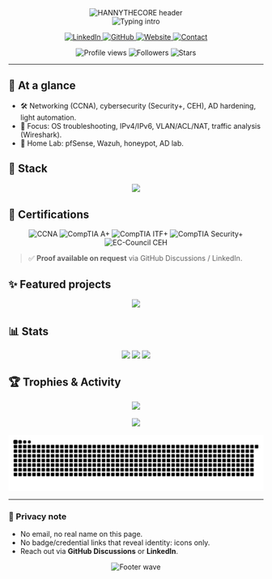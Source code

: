 <div align="center">
  <!-- HEADER: gradient wave -->
  <img
    src="https://capsule-render.vercel.app/api?type=waving&height=300&color=gradient&text=HANNYTHECORE&fontSize=70&fontAlignY=40&animation=twinkling&section=header"
    alt="HANNYTHECORE header"
  />
</div>

<!-- Typing line: KEEP -->
<div align="center">
  <img
    src="https://readme-typing-svg.demolab.com?font=JetBrains+Mono&size=24&duration=3000&pause=800&center=true&vCenter=true&width=780&lines=Hi%2C+I'm+hnnthecore;IT+Support+%26+Cybersecurity+Enthusiast;Based+in+Switzerland+%F0%9F%87%A8%F0%9F%87%AD"
    alt="Typing intro"
  />
</div>

<p align="center">
  <!-- Public & anonymous links (no email, no real name) -->
  <a href="https://www.linkedin.com/in/hnnthecore/">
    <img alt="LinkedIn" src="https://img.shields.io/badge/LinkedIn-hnnthecore-0077B5?logo=linkedin&logoColor=white">
  </a>
  <a href="https://github.com/hnnthecore">
    <img alt="GitHub" src="https://img.shields.io/badge/GitHub-hnnthecore-111?logo=github&logoColor=white">
  </a>
  <a href="https://hannythecore.ch/">
    <img alt="Website" src="https://img.shields.io/badge/Website-hannythecore.ch-111?logo=vercel&logoColor=white">
  </a>
  <!-- Safe contact: Issues/Discussions instead of email -->
  <a href="https://github.com/hnnthecore/hnnthecore/discussions">
    <img alt="Contact" src="https://img.shields.io/badge/Contact-Discussions-0A66C2?logo=github&logoColor=white">
  </a>
</p>

<p align="center">
  <!-- Basic metrics -->
  <img src="https://komarev.com/ghpvc/?username=hnnthecore&label=Profile%20views&color=0e75b6&style=flat" alt="Profile views" />
  <img src="https://img.shields.io/github/followers/hnnthecore?style=social" alt="Followers" />
  <img src="https://img.shields.io/github/stars/hnnthecore?affiliations=OWNER%2CCOLLABORATOR&style=social" alt="Stars" />
</p>

---

## 🚀 At a glance
- 🛠️ Networking (CCNA), cybersecurity (Security+, CEH), AD hardening, light automation.
- 🔎 Focus: OS troubleshooting, IPv4/IPv6, VLAN/ACL/NAT, traffic analysis (Wireshark).
- 🧪 Home Lab: pfSense, Wazuh, honeypot, AD lab.

## 🧰 Stack
<div align="center">
  <img src="https://skillicons.dev/icons?i=linux,ubuntu,windows,bash,powershell,python,docker,ansible&perline=12" />
</div>

## 🏅 Certifications
<p align="center">
  <img alt="CCNA" src="https://img.shields.io/badge/Cisco-CCNA-1ba0d7?style=for-the-badge&logo=cisco&logoColor=white">
  <img alt="CompTIA A+" src="https://img.shields.io/badge/CompTIA-A%2B-EA3E24?style=for-the-badge&logo=comptia&logoColor=white">
  <img alt="CompTIA ITF+" src="https://img.shields.io/badge/CompTIA-ITF%2B-EA3E24?style=for-the-badge&logo=comptia&logoColor=white">
  <img alt="CompTIA Security+" src="https://img.shields.io/badge/CompTIA-Security%2B-EA3E24?style=for-the-badge&logo=comptia&logoColor=white">
  <img alt="EC-Council CEH" src="https://img.shields.io/badge/EC--Council-CEH-000?style=for-the-badge&logo=gnometerminal&logoColor=white">
</p>

> ✅ **Proof available on request** via GitHub Discussions / LinkedIn.  

## ✨ Featured projects
<!-- Update repo names if needed, or remove the whole section -->
<p align="center">
  <a href="https://github.com/hnnthecore/Networking">
    <img src="https://github-readme-stats.vercel.app/api/pin/?username=hnnthecore&repo=Networking&theme=transparent&hide_border=true" />
  </a>
</p>

## 📊 Stats
<div align="center">
  <img height="165" src="https://github-readme-stats.vercel.app/api?username=hnnthecore&show_icons=true&hide_title=true&include_all_commits=true&count_private=true&theme=transparent&hide_border=true" />
  <img height="165" src="https://streak-stats.demolab.com?user=hnnthecore&mode=weekly&theme=transparent&hide_border=true" />
  <img height="165" src="https://github-readme-stats.vercel.app/api/top-langs/?username=hnnthecore&layout=compact&langs_count=8&theme=transparent&hide_border=true" />
</div>

## 🏆 Trophies & Activity
<p align="center">
  <img src="https://github-profile-trophy.vercel.app/?username=hnnthecore&theme=algolia&no-frame=true&no-bg=true&row=1&column=7"/>
</p>

<p align="center">
  <img src="https://github-readme-activity-graph.vercel.app/graph?username=hnnthecore&theme=github-compact&radius=8&hide_border=true" />
</p>

<!-- Snake (needs GitHub Actions: Platane/snk) -->
<p align="center">
  <img src="https://raw.githubusercontent.com/hnnthecore/hnnthecore/main/assets/snake.svg" alt="Snake animation"/>
</p>

---

### 🔐 Privacy note
- No email, no real name on this page.  
- No badge/credential links that reveal identity: icons only.  
- Reach out via **GitHub Discussions** or **LinkedIn**.

<div align="center">
  <!-- FOOTER: gradient wave -->
  <img
    src="https://capsule-render.vercel.app/api?type=waving&height=180&color=gradient&section=footer"
    alt="Footer wave"
  />
</div>

<!-- ![Top Langs](https://github-readme-stats.vercel.app/api/top-langs/?username=hnnthecore&exclude_repo=AltaCV,CV&layout=compact) -->

<!--
**thisisalicee/thisisalicee** is a ✨ _special_ ✨ repository because its `README.md` (this file) appears on your GitHub profile.

Here are some ideas to get you started:

- 🔭 I’m currently working on ...
- 🌱 I’m currently learning ...
- 👯 I’m looking to collaborate on ...
- 🤔 I’m looking for help with ...
- 💬 Ask me about ...
- 📫 How to reach me: ...
- 😄 Pronouns: ...
- ⚡ Fun fact: ...
-->
